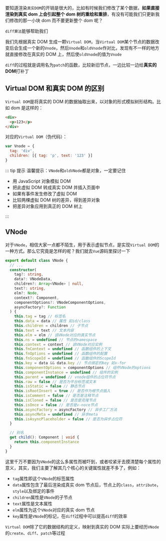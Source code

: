 要知道渲染`真实DOM`的开销是很大的，比如有时候我们修改了某个数据，**如果直接渲染到真实 dom 上会引起整个 dom 树的重绘和重排**，有没有可能我们只更新我们修改的那一小块 dom 而不要更新整个 dom 呢？

`diff算法`能够帮助我们

我们先根据真实 DOM 生成一颗`Virtual DOM`，当`Virtual DOM`某个节点的数据改变后会生成一个新的`Vnode`，然后`Vnode`和`oldVnode`作对比，发现有不一样的地方就直接修改在真实的 DOM 上，然后使`oldVnode`的值为`Vnode`

`diff`的过程就是调用名为`patch`的函数，比较新旧节点，一边比较一边给**真实的 DOM**打补丁

## Virtual DOM 和真实 DOM 的区别

`Virtual DOM`是将真实的 DOM 的数据抽取出来，以对象的形式模拟树形结构。比如 dom 是这样的：

```html
<div>
  <p>123</p>
</div>
```

对应的`Virtual DOM`（伪代码）：

```js
var Vnode = {
  tag: 'div',
  children: [{ tag: 'p', text: '123' }]
}
```

::: tip 提示
温馨提示：`VNode`和`oldVNode`都是对象，一定要记住

- 用 JavaScript 对象模拟 DOM
- 把此虚拟 DOM 转成真实 DOM 并插入页面中
- 如果有事件发生修改了虚拟 DOM
- 比较两棵虚拟 DOM 树的差异，得到差异对象
- 把差异对象应用到真正的 DOM 树上

:::

## VNode

对于`VNode`，相信大家一点都不陌生，用于表示虚拟节点，是实现`Virtual DOM`的一种方式。那么它究竟是怎样的呢？我们就去`Vue`源码里探讨一下

```ts
export default class VNode {
  // ...
  constructor(
    tag?: string,
    data?: VNodeData,
    children?: Array<VNode> | null,
    text?: string,
    elm?: Node,
    context?: Component,
    componentOptions?: VNodeComponentOptions,
    asyncFactory?: Function
  ) {
    this.tag = tag // 标签名
    this.data = data // 属性 如id/class
    this.children = children // 子节点
    this.text = text // 文本内容
    this.elm = elm // 该VNode对应的真实节点
    this.ns = undefined // 节点的namespace
    this.context = context // 该VNode对应实例
    this.fnContext = undefined // 函数组件的上下文
    this.fnOptions = undefined // 函数组件的配置
    this.fnScopeId = undefined // 函数组件的ScopeId
    this.key = data && data.key // 节点绑定的key 如v-for
    this.componentOptions = componentOptions // 组件VNode的options
    this.componentInstance = undefined // 组件的实例
    this.parent = undefined // vnode组件的占位符节点
    this.raw = false // 是否为平台标签或文本
    this.isStatic = false // 静态节点
    this.isRootInsert = true // 是否作为根节点插入
    this.isComment = false // 是否是注释节点
    this.isCloned = false // 是否是克隆节点
    this.isOnce = false // 是否是v-noce节点
    this.asyncFactory = asyncFactory // 异步工厂方法
    this.asyncMeta = undefined // 异步meta
    this.isAsyncPlaceholder = false // 是否为异步占位符
  }

  // 别名
  get child(): Component | void {
    return this.componentInstance
  }
}
```

这里千万不要因为`VNode`的这么多属性而被吓到，或者咬紧牙去摸清楚每个属性的意义，其实，我们主要了解其几个核心的关键属性就差不多了，例如：

- `tag`属性即这个`VNode`的标签属性
- `data`属性包含了最后渲染成真实 dom 节点后，节点上的`class`，`attribute`，`style`以及绑定的事件
- `children`属性是`VNode`的子节点
- `text`属性是文本属性
- `elm`属性为这个`VNode`对应的真实 dom 节点
- `key`属性是`VNode`的标记，在`diff`过程中可以提高`diff`的效率

`Virtual DOM`除了它的数据结构的定义，映射到真实的 DOM 实际上要经历`VNode`的`create`、`diff`、`patch`等过程
